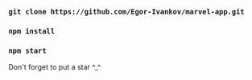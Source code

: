 ### `git clone https://github.com/Egor-Ivankov/marvel-app.git`     
### `npm install` 
### `npm start`
 
Don't forget to put a star ^_^
